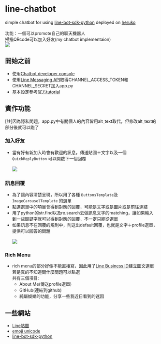 # line-chatbot
simple chatbot for using [line-bot-sdk-python](https://github.com/line/line-bot-sdk-python) deployed on [heruko](https://dashboard.heroku.com/)<br><br>
功能：一個可以promote自己的聊天機器人<br>
掃描QRcode可以加入好友(my chatbot implementaion)<br>
![](https://i.imgur.com/eMsER89.png)
## 開始之前
* 使用[Chatbot developer console](https://developers.line.me/en/)<br>
* 使用[Line Messaging API](https://developers.line.me/en/docs/messaging-api/getting-started/)取得CHANNEL_ACCESS_TOKEN和CHANNEL_SECRET加入app.py<br>
* 基本設定參考[官方tutorial](https://developers.line.me/en/docs/messaging-api/building-sample-bot-with-heroku/)<br>
## 實作功能
[註]因為隱私問題，app.py中有關個人的內容皆用alt_text取代，但修改alt_text的部分後就可以跑了<br>
### 加入好友
* 當有好有新加入時會有歡迎的訊息，傳送貼圖＋文字以及一個 `QuickReplyButton` 可以開啟下一個回覆<br><br>
![](https://i.imgur.com/e57yWhum.jpg)
### 訊息回覆
* 為了讓內容清楚呈現，所以用了各種 `ButtonsTemplate`及`ImageCarouselTemplate` 的選單<br>
* 點選選單中的項目會得到對應的回覆，可能是文字或是圖片或是前往連結<br>
* 用了python的str.find以及re.search去做訊息文字的matching，讓如果輸入到一些關鍵字就可以得到對應的回覆，不一定只能從選單<br>
* 如果訊息不在回覆的規則中，則送出default回覆，也就是文字＋profile選單，提供可以回答的問題<br><br>
![](https://i.imgur.com/GdCWIwdl.png?1)<br>
### Rich Menu
* rich menu的部分好像不能直接寫，因此用了[Line Business ID](https://account.line.biz/login?redirectUri=https%3A%2F%2Fmanager.line.biz%2F%3Fstatus%3Dsuccess)建立圖文選單<br>
若是真的不知道問什麼問題可以點選<br>
共有三個項目:<br>
  * About Me(傳送profile選單)
  * GitHub(連結到github)
  * 純屬娛樂的功能，分享一些我近日看到的迷因
## 一些網站
* [Line貼圖](https://developers.line.biz/media/messaging-api/sticker_list.pdf)
* [emoji unicode](https://unicode.org/emoji/charts/full-emoji-list.html)
* [line-bot-sdk-python](https://github.com/line/line-bot-sdk-python)
